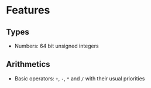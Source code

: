 # Features

## Types

- Numbers: 64 bit unsigned integers

## Arithmetics

- Basic operators: `+`, `-`, `*` and `/` with their usual priorities
